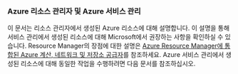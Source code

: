 ### <a name="azure-resource-manager-and-azure-service-management"></a>Azure 리소스 관리자 및 Azure 서비스 관리
이 문서는 리소스 관리자에서 생성된 Azure 리소스에 대해 설명합니다. 이 설명을 통해 서비스 관리에서 생성된 리소스에 대해 Microsoft에서 권장하는 사항을 확인하실 수 있습니다. Resource Manager의 장점에 대한 설명은 [Azure Resource Manager에 통합된 Azure 계산, 네트워크 및 저장소 공급자](../articles/virtual-machines/virtual-machines-windows-compare-deployment-models.md)를 참조하세요. Azure 서비스 관리에서 생성된 리소스에 대해 동일한 작업을 수행하려면 다음 문서를 참조하십시오.



<!--HONumber=Jan17_HO3-->


